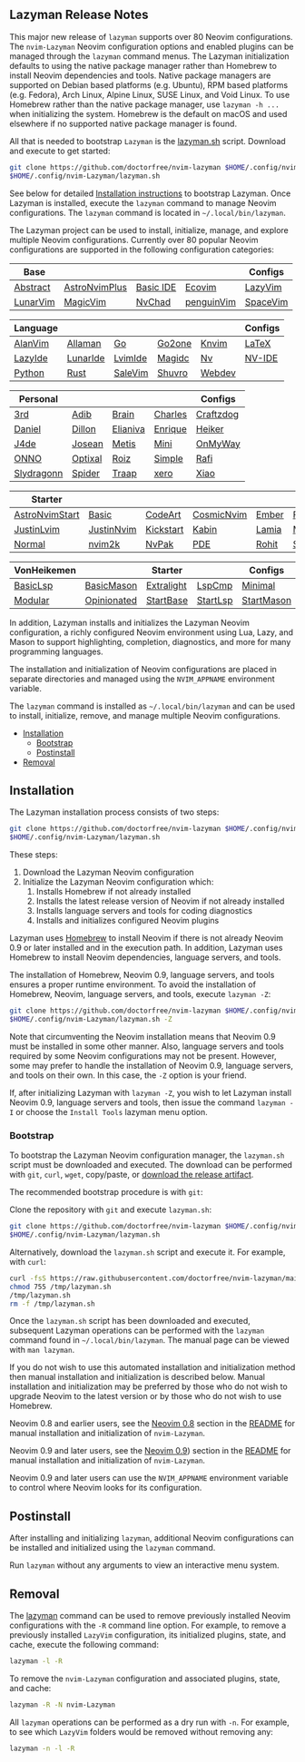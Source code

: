 ## Lazyman Release Notes

This major new release of `lazyman` supports over 80 Neovim configurations. The `nvim-Lazyman` Neovim configuration options and enabled plugins can be managed through the `lazyman` command menus. The Lazyman initialization defaults to using the native package manager rather than Homebrew to install Neovim dependencies and tools. Native package managers are supported on Debian based platforms (e.g. Ubuntu), RPM based platforms (e.g. Fedora), Arch Linux, Alpine Linux, SUSE Linux, and Void Linux. To use Homebrew rather than the native package manager, use `lazyman -h ...` when initializing the system. Homebrew is the default on macOS and used elsewhere if no supported native package manager is found.

All that is needed to bootstrap `Lazyman` is the [lazyman.sh](https://github.com/doctorfree/nvim-lazyman/releases/download/v2.1.7r4/lazyman.sh) script. Download and execute to get started:

```bash
git clone https://github.com/doctorfree/nvim-lazyman $HOME/.config/nvim-Lazyman
$HOME/.config/nvim-Lazyman/lazyman.sh
```

See below for detailed [Installation instructions](#installation) to bootstrap Lazyman. Once Lazyman is installed, execute the `lazyman` command to manage Neovim configurations. The `lazyman` command is located in `~/.local/bin/lazyman`.

The Lazyman project can be used to install, initialize, manage, and explore multiple Neovim configurations. Currently over 80 popular Neovim configurations are supported in the following configuration categories:

<!-- prettier-ignore -->
| **Base** |       |       |       | **Configs** |
| -------- | ----- | ----- | ------| ----------- |
| [Abstract](https://github.com/Abstract-IDE/Abstract) | [AstroNvimPlus](https://github.com/doctorfree/astronvim) | [Basic IDE](https://github.com/LunarVim/nvim-basic-ide) | [Ecovim](https://github.com/ecosse3/nvim) | [LazyVim](https://github.com/LazyVim/LazyVim) |
| [LunarVim](https://github.com/LunarVim/LunarVim) | [MagicVim](https://gitlab.com/GitMaster210/magicvim) | [NvChad](https://nvchad.com/) | [penguinVim](https://github.com/p3nguin-kun/penguinVim) | [SpaceVim](https://spacevim.org) |

<!-- prettier-ignore -->
| **Language** |       |        |        |        | **Configs** |
| ------------ | ----- | ------ | ------ | ------ | ----------- |
| [AlanVim](https://github.com/alanRizzo/dot-files) | [Allaman](https://github.com/Allaman/nvim) | [Go](https://github.com/dreamsofcode-io/neovim-go-config) | [Go2one](https://github.com/leoluz/go2one) | [Knvim](https://github.com/knmac/knvim) | [LaTeX](https://github.com/benbrastmckie/.config) |
| [LazyIde](https://github.com/doctorfree/nvim-LazyIde) | [LunarIde](https://github.com/doctorfree/lvim-Christian) | [LvimIde](https://github.com/lvim-tech/lvim) | [Magidc](https://github.com/magidc/nvim-config) | [Nv](https://github.com/appelgriebsch/Nv) | [NV-IDE](https://github.com/crivotz/nv-ide) |
| [Python](https://github.com/dreamsofcode-io/neovim-python) | [Rust](https://github.com/dreamsofcode-io/neovim-rust) | [SaleVim](https://github.com/igorcguedes/SaleVim) | [Shuvro](https://github.com/shuvro/lvim) | [Webdev](https://github.com/doctorfree/nvim-webdev) | |

<!-- prettier-ignore -->
| **Personal** |       |        |        | **Configs** |
| ------------ | ----- | ------ | ------ | ----------- |
| [3rd](https://github.com/3rd/config) | [Adib](https://github.com/adibhanna/nvim) | [Brain](https://github.com/brainfucksec/neovim-lua) | [Charles](https://github.com/CharlesChiuGit/nvimdots.lua) | [Craftzdog](https://github.com/craftzdog/dotfiles-public) |
| [Daniel](https://github.com/daniel-vera-g/lvim) | [Dillon](https://github.com/dmmulroy/dotfiles) | [Elianiva](https://github.com/elianiva/dotfiles) | [Enrique](https://github.com/kiyov09/dotfiles) | [Heiker](https://github.com/VonHeikemen/dotfiles) |
| [J4de](https://codeberg.org/j4de/nvim) | [Josean](https://github.com/josean-dev/dev-environment-files) | [Metis](https://github.com/metis-os/pwnvim) | [Mini](https://github.com/echasnovski/nvim) | [OnMyWay](https://github.com/RchrdAlv/NvimOnMy_way) |
| [ONNO](https://github.com/loctvl842/nvim.git) | [Optixal](https://github.com/Optixal/neovim-init.vim) | [Roiz](https://github.com/MrRoiz/rnvim) | [Simple](https://github.com/anthdm/.nvim) | [Rafi](https://github.com/rafi/vim-config) |
| [Slydragonn](https://github.com/slydragonn/dotfiles) | [Spider](https://github.com/fearless-spider/FSAstroNvim) | [Traap](https://github.com/Traap/nvim) | [xero](https://github.com/xero/dotfiles) | [Xiao](https://github.com/onichandame/nvim-config) |

<!-- prettier-ignore -->
| **Starter** |       |       |       |       |        | **Configs** |
| ----------- | ----- | ----- | ----- | ----- | ------ | ----------- |
| [AstroNvimStart](https://github.com/doctorfree/AstroNvimStart) | [Basic](https://github.com/NvChad/basic-config) | [CodeArt](https://github.com/artart222/CodeArt) | [CosmicNvim](https://github.com/CosmicNvim/CosmicNvim) | [Ember](https://github.com/danlikestocode/embervim) | [Fennel](https://github.com/jhchabran/nvim-config) | [HardHacker](https://github.com/hardhackerlabs/oh-my-nvim) |
| [JustinLvim](https://github.com/justinsgithub/dotfiles/tree/main/lunarvim/.config/lvim) | [JustinNvim](https://github.com/justinsgithub/dotfiles/tree/main/neovim/.config/nvim) | [Kickstart](https://github.com/nvim-lua/kickstart.nvim) | [Kabin](https://github.com/kabinspace/AstroNvim_user) | [Lamia](https://github.com/A-Lamia/AstroNvim-conf) | [Micah](https://code.mehalter.com/AstroNvim_user) | [Modern](https://github.com/alpha2phi/modern-neovim) |
| [Normal](https://github.com/NormalNvim/NormalNvim) | [nvim2k](https://github.com/2KAbhishek/nvim2k) | [NvPak](https://github.com/Pakrohk-DotFiles/NvPak.git) | [PDE](https://github.com/alpha2phi/neovim-pde) | [Rohit](https://github.com/rohit-kumar-j/nvim) | [Scratch](https://github.com/ngscheurich/nvim-from-scratch) | [SingleFile](https://github.com/creativenull/nvim-oneconfig) |

<!-- prettier-ignore -->
| **VonHeikemen** |       | **Starter** |       | **Configs** |
| --------------- | ----- | ----------- | ----- | ----------- |
| [BasicLsp](https://github.com/VonHeikemen/nvim-starter/tree/xx-basic-lsp) | [BasicMason](https://github.com/VonHeikemen/nvim-starter/tree/xx-mason) | [Extralight](https://github.com/VonHeikemen/nvim-starter/tree/xx-light) | [LspCmp](https://github.com/VonHeikemen/nvim-starter/tree/xx-lsp-cmp) | [Minimal](https://github.com/VonHeikemen/nvim-starter/tree/00-minimal) |
| [Modular](https://github.com/VonHeikemen/nvim-starter/tree/05-modular) | [Opinionated](https://github.com/VonHeikemen/nvim-starter/tree/02-opinionated) | [StartBase](https://github.com/VonHeikemen/nvim-starter/tree/01-base) | [StartLsp](https://github.com/VonHeikemen/nvim-starter/tree/03-lsp) | [StartMason](https://github.com/VonHeikemen/nvim-starter/tree/04-lsp-installer) |

In addition, Lazyman installs and initializes the Lazyman Neovim configuration, a richly configured Neovim environment using Lua, Lazy, and Mason to support highlighting, completion, diagnostics, and more for many programming languages.

The installation and initialization of Neovim configurations are placed in separate directories and managed using the `NVIM_APPNAME` environment variable.

The `lazyman` command is installed as `~/.local/bin/lazyman` and can be used to install, initialize, remove, and manage multiple Neovim configurations.

- [Installation](#installation)
  - [Bootstrap](#bootstrap)
  - [Postinstall](#postinstall)
- [Removal](#removal)

## Installation

The Lazyman installation process consists of two steps:

```bash
git clone https://github.com/doctorfree/nvim-lazyman $HOME/.config/nvim-Lazyman
$HOME/.config/nvim-Lazyman/lazyman.sh
```

These steps:

1. Download the Lazyman Neovim configuration
1. Initialize the Lazyman Neovim configuration which:
   1. Installs Homebrew if not already installed
   1. Installs the latest release version of Neovim if not already installed
   1. Installs language servers and tools for coding diagnostics
   1. Installs and initializes configured Neovim plugins

Lazyman uses [Homebrew](https://brew.sh) to install Neovim if there is not already Neovim 0.9 or later installed and in the execution path. In addition, Lazyman uses Homebrew to install Neovim dependencies, language servers, and tools.

The installation of Homebrew, Neovim 0.9, language servers, and tools ensures a proper runtime environment. To avoid the installation of Homebrew, Neovim, language servers, and tools, execute `lazyman -Z`:

```bash
git clone https://github.com/doctorfree/nvim-lazyman $HOME/.config/nvim-Lazyman
$HOME/.config/nvim-Lazyman/lazyman.sh -Z
```

Note that circumventing the Neovim installation means that Neovim 0.9 must be installed in some other manner. Also, language servers and tools required by some Neovim configurations may not be present. However, some may prefer to handle the installation of Neovim 0.9, language servers, and tools on their own. In this case, the `-Z` option is your friend.

If, after initializing Lazyman with `lazyman -Z`, you wish to let Lazyman install Neovim 0.9, language servers and tools, then issue the command `lazyman -I` or choose the `Install Tools` lazyman menu option.

### Bootstrap

To bootstrap the Lazyman Neovim configuration manager, the `lazyman.sh` script must be downloaded and executed. The download can be performed with `git`, `curl`, `wget`, copy/paste, or [download the release artifact](https://github.com/doctorfree/nvim-lazyman/releases/download/v2.1.7r4/lazyman.sh).

The recommended bootstrap procedure is with `git`:

Clone the repository with `git` and execute `lazyman.sh`:

```bash
git clone https://github.com/doctorfree/nvim-lazyman $HOME/.config/nvim-Lazyman
$HOME/.config/nvim-Lazyman/lazyman.sh
```

Alternatively, download the `lazyman.sh` script and execute it. For example, with `curl`:

```bash
curl -fsS https://raw.githubusercontent.com/doctorfree/nvim-lazyman/main/lazyman.sh > /tmp/lazyman.sh
chmod 755 /tmp/lazyman.sh
/tmp/lazyman.sh
rm -f /tmp/lazyman.sh
```

Once the `lazyman.sh` script has been downloaded and executed, subsequent Lazyman operations can be performed with the `lazyman` command found in `~/.local/bin/lazyman`. The manual page can be viewed with `man lazyman`.

If you do not wish to use this automated installation and initialization method then manual installation and initialization is described below. Manual installation and initialization may be preferred by those who do not wish to upgrade Neovim to the latest version or by those who do not wish to use Homebrew.

Neovim 0.8 and earlier users, see the [Neovim 0.8](https://github.com/doctorfree/nvim-lazyman#neovim-08-and-earlier) section in the [README](https://github.com/doctorfree/nvim-lazyman#readme) for manual installation and initialization of `nvim-Lazyman`.

Neovim 0.9 and later users, see the [Neovim 0.9](https://github.com/doctorfree/nvim-lazyman#neovim-09-and-later)) section in the [README](https://github.com/doctorfree/nvim-lazyman#readme) for manual installation and initialization of `nvim-Lazyman`.

Neovim 0.9 and later users can use the `NVIM_APPNAME` environment variable to control where Neovim looks for its configuration.

## Postinstall

After installing and initializing `lazyman`, additional Neovim configurations can be installed and initialized using the `lazyman` command.

Run `lazyman` without any arguments to view an interactive menu system.

## Removal

The [lazyman](lazyman.sh) command can be used to remove previously installed Neovim configurations with the `-R` command line option. For example, to remove a previously installed `LazyVim` configuration, its initialized plugins, state, and cache, execute the following command:

```bash
lazyman -l -R
```

To remove the `nvim-Lazyman` configuration and associated plugins, state, and cache:

```bash
lazyman -R -N nvim-Lazyman
```

All `lazyman` operations can be performed as a dry run with `-n`. For example, to see which `LazyVim` folders would be removed without removing any:

```bash
lazyman -n -l -R
```
